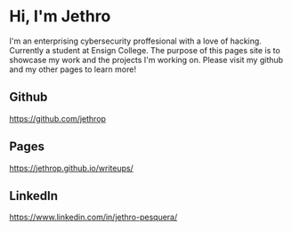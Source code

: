 <!-- See https://docs.github.com/en/get-started/writing-on-github/getting-started-with-writing-and-formatting-on-github/basic-writing-and-formatting-syntax for markdown formatting -->

# Hi, I'm Jethro
I'm an enterprising cybersecurity proffesional with a love of hacking.  Currently a student at Ensign College.  The purpose of this pages site is to showcase my work and the projects I'm working on.  Please visit my github and my other pages to learn more!
## Github
https://github.com/jethrop
## Pages
https://jethrop.github.io/writeups/
## LinkedIn
https://www.linkedin.com/in/jethro-pesquera/
